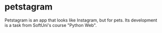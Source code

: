 # petstagram
 Petstagram is an app that looks like Instagram, but for pets. Its development is a task from SoftUni's course "Python Web".
